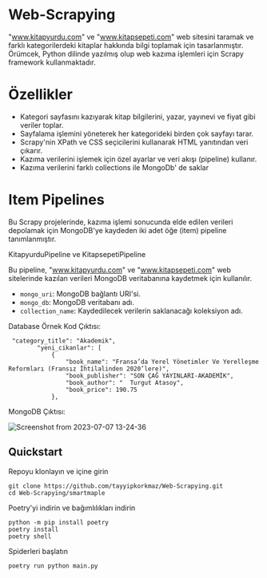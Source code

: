 # Web-Scrapying
"www.kitapyurdu.com" ve "www.kitapsepeti.com" web sitesini taramak ve farklı kategorilerdeki kitaplar hakkında bilgi toplamak için tasarlanmıştır. Örümcek, Python dilinde yazılmış olup web kazıma işlemleri için Scrapy framework kullanmaktadır.

# Özellikler

  - Kategori sayfasını kazıyarak kitap bilgilerini, yazar, yayınevi ve fiyat gibi veriler toplar.
  - Sayfalama işlemini yöneterek her kategorideki birden çok sayfayı tarar.
  - Scrapy'nin XPath ve CSS seçicilerini kullanarak HTML yanıtından veri çıkarır.
  - Kazıma verilerini işlemek için özel ayarlar ve veri akışı (pipeline) kullanır.
  - Kazıma verilerini farklı collections ile MongoDb' de saklar

# Item Pipelines

Bu Scrapy projelerinde, kazıma işlemi sonucunda elde edilen verileri depolamak için MongoDB'ye kaydeden iki adet öğe (item) pipeline tanımlanmıştır.

KitapyurduPipeline ve KitapsepetiPipeline

Bu pipeline, "www.kitapyurdu.com" ve "www.kitapsepeti.com" web sitelerinde kazılan verileri MongoDB veritabanına kaydetmek için kullanılır.

  - `mongo_uri`: MongoDB bağlantı URI'si.
  - `mongo_db`: MongoDB veritabanı adı.
  - `collection_name`: Kaydedilecek verilerin saklanacağı koleksiyon adı.
    

Database Örnek Kod Çıktısı:
```
 "category_title": "Akademik",
        "yeni_cikanlar": [
            {
                "book_name": "Fransa’da Yerel Yönetimler Ve Yerelleşme Reformları (Fransız İhtilalinden 2020’lere)",
                "book_publisher": "SON ÇAĞ YAYINLARI-AKADEMİK",
                "book_author": "  Turgut Atasoy",
                "book_price": 190.75
            },
```

MongoDB Çıktısı:

![Screenshot from 2023-07-07 13-24-36](https://github.com/tayyipkorkmaz/Web-Scrapying/assets/58427584/3ae2ceae-91f0-48ad-9dc3-140bcdd7ccaf)



## Quickstart

Repoyu klonlayın ve içine girin
```shell
git clone https://github.com/tayyipkorkmaz/Web-Scrapying.git
cd Web-Scrapying/smartmaple
```

Poetry'yi indirin ve bağımlılıkları indirin
```shell
python -m pip install poetry
poetry install
poetry shell
```
Spiderleri başlatın
```shell
poetry run python main.py
```
